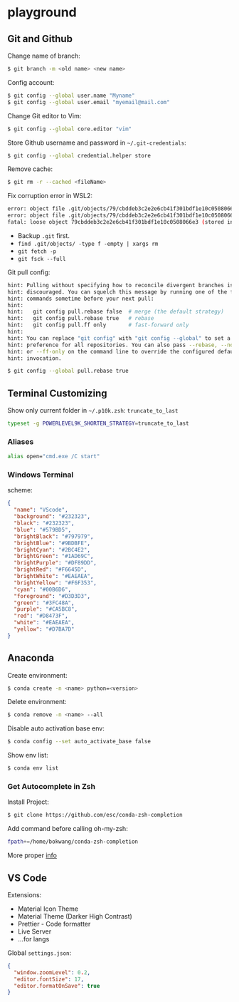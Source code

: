 # playground

## Git and Github

Change name of branch:

```bash
$ git branch -m <old name> <new name>
```

Config account:

```bash
$ git config --global user.name "Myname"
$ git config --global user.email "myemail@mail.com"
```

Change Git editor to Vim:

```bash
$ git config --global core.editor "vim"
```

Store Github username and password in `~/.git-credentials`:

```bash
$ git config --global credential.helper store
```

Remove cache:

```bash
$ git rm -r --cached <fileName>
```

Fix corruption error in WSL2:

```bash
error: object file .git/objects/79/cbddeb3c2e2e6cb41f301bdf1e10c0508066e3 is empty
error: object file .git/objects/79/cbddeb3c2e2e6cb41f301bdf1e10c0508066e3 is empty
fatal: loose object 79cbddeb3c2e2e6cb41f301bdf1e10c0508066e3 (stored in .git/objects/79/cbddeb3c2e2e6cb41f301bdf1e10c0508066e3) is corrupt
```

- Backup `.git` first.
- `find .git/objects/ -type f -empty | xargs rm`
- `git fetch -p`
- `git fsck --full`

Git pull config:

```bash
hint: Pulling without specifying how to reconcile divergent branches is
hint: discouraged. You can squelch this message by running one of the following
hint: commands sometime before your next pull:
hint:
hint:   git config pull.rebase false  # merge (the default strategy)
hint:   git config pull.rebase true   # rebase
hint:   git config pull.ff only       # fast-forward only
hint:
hint: You can replace "git config" with "git config --global" to set a default
hint: preference for all repositories. You can also pass --rebase, --no-rebase,
hint: or --ff-only on the command line to override the configured default per
hint: invocation.
```

```bash
$ git config --global pull.rebase true
```

## Terminal Customizing

Show only current folder in `~/.p10k.zsh`: `truncate_to_last`

```bash
typeset -g POWERLEVEL9K_SHORTEN_STRATEGY=truncate_to_last
```

### Aliases

```bash
alias open="cmd.exe /C start"
```

### Windows Terminal

scheme:

```json
{
  "name": "VScode",
  "background": "#232323",
  "black": "#232323",
  "blue": "#579BD5",
  "brightBlack": "#797979",
  "brightBlue": "#9BDBFE",
  "brightCyan": "#2BC4E2",
  "brightGreen": "#1AD69C",
  "brightPurple": "#DF89DD",
  "brightRed": "#F6645D",
  "brightWhite": "#EAEAEA",
  "brightYellow": "#F6F353",
  "cyan": "#00B6D6",
  "foreground": "#D3D3D3",
  "green": "#3FC48A",
  "purple": "#CA5BC8",
  "red": "#D8473F",
  "white": "#EAEAEA",
  "yellow": "#D7BA7D"
}
```

## Anaconda

Create environment:

```bash
$ conda create -n <name> python=<version>
```

Delete environment:

```bash
$ conda remove -n <name> --all
```

Disable auto activation base env:

```bash
$ conda config --set auto_activate_base false
```

Show env list:

```bash
$ conda env list
```

### Get Autocomplete in Zsh

Install Project:

```bash
$ git clone https://github.com/esc/conda-zsh-completion
```

Add command before calling oh-my-zsh:

```bash
fpath+=/home/bokwang/conda-zsh-completion
```

More proper [info](https://github.com/esc/conda-zsh-completion)

## VS Code

Extensions:

- Material Icon Theme
- Material Theme (Darker High Contrast)
- Prettier - Code formatter
- Live Server
- ...for langs

Global `settings.json`:

```json
{
  "window.zoomLevel": 0.2,
  "editor.fontSize": 17,
  "editor.formatOnSave": true
}
```
